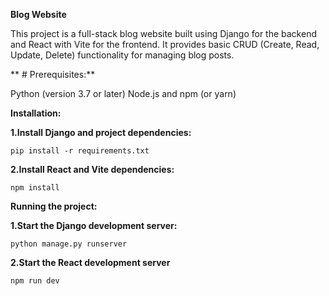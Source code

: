 **Blog Website**

This project is a full-stack blog website built using Django for the backend and React with Vite for the frontend. It provides basic CRUD (Create, Read, Update, Delete) functionality for managing blog posts.

** # Prerequisites:**

Python (version 3.7 or later)
Node.js and npm (or yarn)

**Installation:**

**1.Install Django and project dependencies:**

  `pip install -r requirements.txt`

**2.Install React and Vite dependencies:**

  `npm install`



**Running the project:**

**1.Start the Django development server:**

  `python manage.py runserver`
  
**2.Start the React development server**

  `npm run dev`

